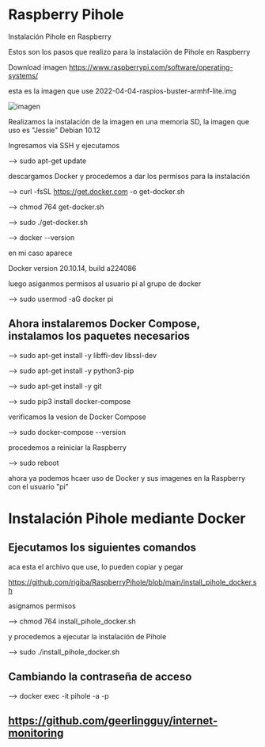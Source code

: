 # Raspberry Pihole
Instalación Pihole en Raspberry 

Estos son los pasos que realizo para la instalación de Pihole en  Raspberry 

Download imagen 
https://www.raspberrypi.com/software/operating-systems/

esta es la imagen que use 2022-04-04-raspios-buster-armhf-lite.img

![imagen](https://user-images.githubusercontent.com/6835007/165360217-18d37f80-3600-41cb-b863-2d2b60c72000.png)



Realizamos la instalación de la imagen en una memoria SD, la imagen que uso es "Jessie" Debian 10.12


Ingresamos via SSH y ejecutamos

 --> sudo apt-get update

descargamos Docker y procedemos a dar los permisos para la instalación

--> curl -fsSL https://get.docker.com -o get-docker.sh

--> chmod 764 get-docker.sh

--> sudo ./get-docker.sh

--> docker --version

en mi caso aparece

Docker version 20.10.14, build a224086

luego asiganmos permisos al usuario pi al grupo de docker

--> sudo usermod -aG docker pi

## Ahora instalaremos Docker Compose, instalamos los paquetes necesarios

--> sudo apt-get install -y libffi-dev libssl-dev

--> sudo apt-get  install -y python3-pip

--> sudo apt-get install -y git

--> sudo pip3 install docker-compose

verificamos la vesion de Docker Compose

--> sudo docker-compose --version

procedemos a reiniciar la Raspberry

--> sudo reboot

ahora ya podemos hcaer uso de Docker y sus imagenes en la Raspberry con el usuario "pi"


# Instalación Pihole mediante Docker
## Ejecutamos los siguientes comandos

aca esta el archivo que use, lo pueden copiar y pegar 

 https://github.com/rigiba/RaspberryPihole/blob/main/install_pihole_docker.sh
 
 asignamos permisos
 
-->  chmod 764 install_pihole_docker.sh

y procedemos a ejecutar la instalación de Pihole

--> sudo ./install_pihole_docker.sh

## Cambiando la contraseña de acceso


--> docker exec -it <numero del contenedor> pihole -a -p
 
 
 
## https://github.com/geerlingguy/internet-monitoring







